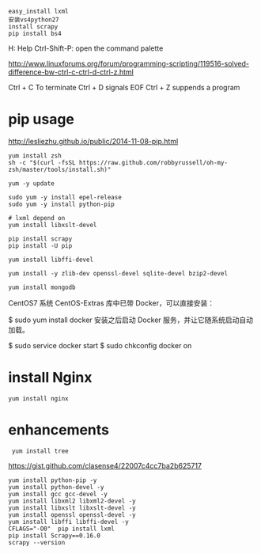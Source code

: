 ```
easy_install lxml
安装vs4python27
install scrapy
pip install bs4
```
H: Help
Ctrl-Shift-P: open the command palette


http://www.linuxforums.org/forum/programming-scripting/119516-solved-difference-bw-ctrl-c-ctrl-d-ctrl-z.html

Ctrl + C To terminate
Ctrl + D signals EOF
Ctrl + Z suppends a program
# pip usage
http://lesliezhu.github.io/public/2014-11-08-pip.html

```
yum install zsh
sh -c "$(curl -fsSL https://raw.github.com/robbyrussell/oh-my-zsh/master/tools/install.sh)"

yum -y update

sudo yum -y install epel-release
sudo yum -y install python-pip

# lxml depend on
yum install libxslt-devel

pip install scrapy
pip install -U pip

yum install libffi-devel

yum install -y zlib-dev openssl-devel sqlite-devel bzip2-devel

yum install mongodb

```

CentOS7 系统 CentOS-Extras 库中已带 Docker，可以直接安装：

$ sudo yum install docker
安装之后启动 Docker 服务，并让它随系统启动自动加载。

$ sudo service docker start
$ sudo chkconfig docker on

# install Nginx
```
yum install nginx
```

# enhancements
```
 yum install tree
```



https://gist.github.com/clasense4/22007c4cc7ba2b625717


```shell
yum install python-pip -y
yum install python-devel -y
yum install gcc gcc-devel -y
yum install libxml2 libxml2-devel -y
yum install libxslt libxslt-devel -y
yum install openssl openssl-devel -y
yum install libffi libffi-devel -y
CFLAGS="-O0"  pip install lxml
pip install Scrapy==0.16.0
scrapy --version
```